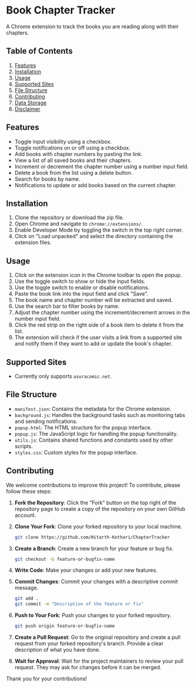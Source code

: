 # Book Chapter Tracker

A Chrome extension to track the books you are reading along with their chapters.

## Table of Contents

1. [Features](#features)
2. [Installation](#installation)
3. [Usage](#usage)
4. [Supported Sites](#supported-sites)
5. [File Structure](#file-structure)
6. [Contributing](#contributing)
7. [Data Storage](#data-storage)
8. [Disclaimer](#disclaimer)

## Features

- Toggle input visibility using a checkbox.
- Toggle notifications on or off using a checkbox.
- Add books with chapter numbers by pasting the link.
- View a list of all saved books and their chapters.
- Increment or decrement the chapter number using a number input field.
- Delete a book from the list using a delete button.
- Search for books by name.
- Notifications to update or add books based on the current chapter.

## Installation

1. Clone the repository or download the zip file.
2. Open Chrome and navigate to `chrome://extensions/`.
3. Enable Developer Mode by toggling the switch in the top right corner.
4. Click on "Load unpacked" and select the directory containing the extension files.

## Usage

1. Click on the extension icon in the Chrome toolbar to open the popup.
2. Use the toggle switch to show or hide the input fields.
3. Use the toggle switch to enable or disable notifications.
4. Paste the book link into the input field and click "Save".
5. The book name and chapter number will be extracted and saved.
6. Use the search bar to filter books by name.
7. Adjust the chapter number using the increment/decrement arrows in the number input field.
8. Click the red strip on the right side of a book item to delete it from the list.
9. The extension will check if the user visits a link from a supported site and notify them if they want to add or update the book's chapter.

## Supported Sites

- Currently only supports `asuracomic.net`.

## File Structure

- `manifest.json`: Contains the metadata for the Chrome extension.
- `background.js`: Handles the background tasks such as monitoring tabs and sending notifications.
- `popup.html`: The HTML structure for the popup interface.
- `popup.js`: The JavaScript logic for handling the popup functionality.
- `utils.js`: Contains shared functions and constants used by other scripts.
- `styles.css`: Custom styles for the popup interface.

## Contributing

We welcome contributions to improve this project! To contribute, please follow these steps:

1. **Fork the Repository**: Click the "Fork" button on the top right of the repository page to create a copy of the repository on your own GitHub account.

2. **Clone Your Fork**: Clone your forked repository to your local machine.
    ```bash
    git clone https://github.com/Hitarth-Kothari/ChapterTracker
    ```

3. **Create a Branch**: Create a new branch for your feature or bug fix.
    ```bash
    git checkout -b feature-or-bugfix-name
    ```

4. **Write Code**: Make your changes or add your new features.

5. **Commit Changes**: Commit your changes with a descriptive commit message.
    ```bash
    git add .
    git commit -m "Description of the feature or fix"
    ```

6. **Push to Your Fork**: Push your changes to your forked repository.
    ```bash
    git push origin feature-or-bugfix-name
    ```

7. **Create a Pull Request**: Go to the original repository and create a pull request from your forked repository's branch. Provide a clear description of what you have done.

8. **Wait for Approval**: Wait for the project maintainers to review your pull request. They may ask for changes before it can be merged.

Thank you for your contributions! 
